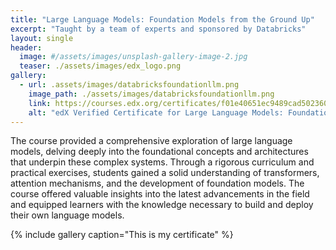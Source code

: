 ```yaml
---
title: "Large Language Models: Foundation Models from the Ground Up"
excerpt: "Taught by a team of experts and sponsored by Databricks"
layout: single
header:
  image: #/assets/images/unsplash-gallery-image-2.jpg
  teaser: ./assets/images/edx_logo.png
gallery:
  - url: .assets/images/databricksfoundationllm.png
    image_path: ./assets/images/databricksfoundationllm.png
    link: https://courses.edx.org/certificates/f01e40651ec9489cad5023606046162c
    alt: "edX Verified Certificate for Large Language Models: Foundation Models from the Ground Up"
---
```


The course provided a comprehensive exploration of large language models, delving deeply into the foundational concepts and architectures that underpin these complex systems. Through a rigorous curriculum and practical exercises, students gained a solid understanding of transformers, attention mechanisms, and the development of foundation models. The course offered valuable insights into the latest advancements in the field and equipped learners with the knowledge necessary to build and deploy their own language models.


{% include gallery caption="This is my certificate" %}
